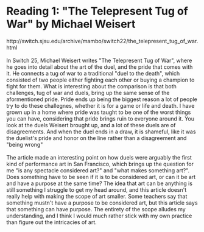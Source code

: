 <h1>Reading 1: "The Telepresent Tug of War" by Michael Weisert</h1>
http://switch.sjsu.edu/archive/mambo/switch22/the_telepresent_tug_of_war.html
<br><br>
In Switch 25, Michael Weisert writes "The Telepresent Tug of War", where he goes into detail about the art of the duel, and the pride that comes with it. He connects a tug of war to a traditional "duel to the death", which consisted of two people either fighting each other or buying a champion to fight for them. What is interesting about the comparison is that both challenges, tug of war and duels, bring up the same sense of the aformentioned pride. Pride ends up being the biggest reason a lot of people try to do these challegnes, whether it is for a game or life and death. I have grown up in a home where pride was taught to be one of the worst things you can have, considering that pride brings ruin to everyone around it. You look at the duels Weisert brought up, and a lot of these duels are of disagreements. And when the duel ends in a draw, it is shameful, like it was the duelist's pride and honor on the line rather than a disagreement and "being wrong"
<br><br>
The article made an interesting point on how duels were arguably the first kind of performance art in San Francisco, which brings up the question for me "is any spectacle considered art?" and "what makes something art?". Does something have to be seen if it is to be considered art, or can it be art and have a purpose at the same time? The idea that art can be anything is still something I struggle to get my head around, and this article doesn't really help with making the scope of art smaller. Some teachers say that something mustn't have a purpose to be considered art, but this article says that something can have purpose. The entirety of the scope alludes my understanding, and I think I would much rather stick with my own practice than figure out the intricacies of art.
